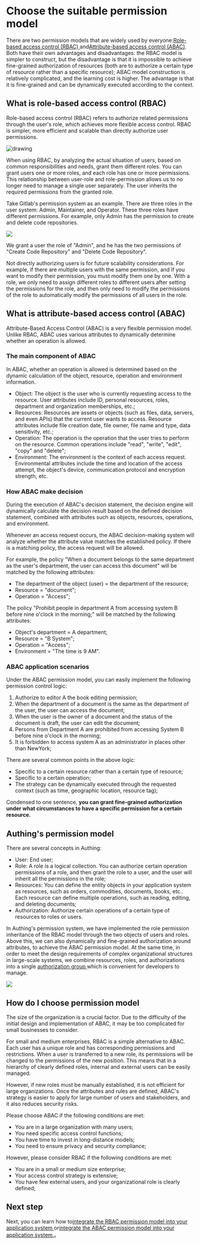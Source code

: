 # Choose the suitable permission model

<LastUpdated/>

There are two permission models that are widely used by everyone:[Role-based access control (RBAC) ](#什么是基于角色的访问控制-rbac)and[Attribute-based access control (ABAC)](#什么是基于属性的访问控制-abac). Both have their own advantages and disadvantages: the RBAC model is simpler to construct, but the disadvantage is that it is impossible to achieve fine-grained authorization of resources (both are to authorize a certain type of resource rather than a specific resource); ABAC model construction is relatively complicated, and the learning cost is higher. The advantage is that it is fine-grained and can be dynamically executed according to the context.

## What is role-based access control (RBAC)

Role-based access control (RBAC) refers to authorize related permissions through the user's role, which achieves more flexible access control. RBAC is simpler, more efficient and scalable than directly authorize user permissions.

<img src="~@imagesZhCn/guides/rbac.png" alt="drawing"/>

When using RBAC, by analyzing the actual situation of users, based on common responsibilities and needs, grant them different roles. You can grant users one or more roles, and each role has one or more permissions. This relationship between user-role and role-permission allows us to no longer need to manage a single user separately. The user inherits the required permissions from the granted role.

Take Gitlab's permission system as an example. There are three roles in the user system: Admin, Maintainer, and Operator. These three roles have different permissions. For example, only Admin has the permission to create and delete code repositories.

![](../basics/authenticate-first-user/images/rbac.png)

We grant a user the role of "Admin", and he has the two permissions of "Create Code Repository" and "Delete Code Repository".

Not directly authorizing users is for future scalability considerations. For example, if there are multiple users with the same permission, and if you want to modify their permission, you must modify them one by one. With a role, we only need to assign different roles to different users after setting the permissions for the role, and then only need to modify the permissions of the role to automatically modify the permissions of all users in the role.

## What is attribute-based access control (ABAC)

Attribute-Based Access Control (ABAC) is a very flexible permission model. Unlike RBAC, ABAC uses various attributes to dynamically determine whether an operation is allowed.

### The main component of ABAC

In ABAC, whether an operation is allowed is determined based on the dynamic calculation of the object, resource, operation and environment information.

- Object: The object is the user who is currently requesting access to the resource. User attributes include ID, personal resources, roles, department and organization memberships, etc.;
- Resources: Resources are assets or objects (such as files, data, servers, and even APIs) that the current user wants to access. Resource attributes include file creation date, file owner, file name and type, data sensitivity, etc.;
- Operation: The operation is the operation that the user tries to perform on the resource. Common operations include "read", "write", "edit", "copy" and "delete";
- Environment: The environment is the context of each access request. Environmental attributes include the time and location of the access attempt, the object's device, communication protocol and encryption strength, etc.

### How ABAC make decision

During the execution of ABAC's decision statement, the decision engine will dynamically calculate the decision result based on the defined decision statement, combined with attributes such as objects, resources, operations, and environment.

Whenever an access request occurs, the ABAC decision-making system will analyze whether the attribute value matches the established policy. If there is a matching policy, the access request will be allowed.

For example, the policy "When a document belongs to the same department as the user's department, the user can access this document" will be matched by the following attributes:

- The department of the object (user) = the department of the resource;
- Resource = "document";
- Operation = "Access";

The policy "Prohibit people in department A from accessing system B before nine o'clock in the morning;" will be matched by the following attributes:

- Object's department = A department;
- Resource = "B System";
- Operation = "Access";
- Environment = "The time is 9 AM".

### ABAC application scenarios

Under the ABAC permission model, you can easily implement the following permission control logic:

1. Authorize to editor A the book editing permission;
2. When the department of a document is the same as the department of the user, the user can access the document;
3. When the user is the owner of a document and the status of the document is draft, the user can edit the document;
4. Persons from Department A are prohibited from accessing System B before nine o'clock in the morning;
5. It is forbidden to access system A as an administrator in places other than NewYork;

There are several common points in the above logic:

- Specific to a certain resource rather than a certain type of resource;
- Specific to a certain operation;
- The strategy can be dynamically executed through the requested context (such as time, geographic location, resource tag);

Condensed to one sentence, **you can grant fine-grained authorization under what circumstances to have a specific permission for a certain resource.**

## Authing's permission model

There are several concepts in Authing:

- User: End user;
- Role: A role is a logical collection. You can authorize certain operation permissions of a role, and then grant the role to a user, and the user will inherit all the permissions in the role;
- Resources: You can define the entity objects in your application system as resources, such as orders, commodities, documents, books, etc.. Each resource can define multiple operations, such as reading, editing, and deleting documents;
- Authorization: Authorize certain operations of a certain type of resources to roles or users.

In Authing's permission system, we have implemented the role permission inheritance of the RBAC model through the two objects of users and roles. Above this, we can also dynamically and fine-grained authorization around attributes, to achieve the ABAC permission model. At the same time, in order to meet the design requirements of complex organizational structures in large-scale systems, we combine resources, roles, and authorizations into a single [authorization group ](./resource-group.md)which is convenient for developers to manage.

![](../basics/authenticate-first-user/images/permission-group.png)

## How do I choose permission model

The size of the organization is a crucial factor. Due to the difficulty of the initial design and implementation of ABAC, it may be too complicated for small businesses to consider.

For small and medium enterprises, RBAC is a simple alternative to ABAC. Each user has a unique role and has corresponding permissions and restrictions. When a user is transferred to a new role, its permissions will be changed to the permissions of the new position. This means that in a hierarchy of clearly defined roles, internal and external users can be easily managed.

However, if new roles must be manually established, it is not efficient for large organizations. Once the attributes and rules are defined, ABAC's strategy is easier to apply for large number of users and stakeholders, and it also reduces security risks.

Please choose ABAC if the following conditions are met:

- You are in a large organization with many users;
- You need specific access control functions;
- You have time to invest in long-distance models;
- You need to ensure privacy and security compliance;

However, please consider RBAC if the following conditions are met:

- You are in a small or medium size enterprise;
- Your access control strategy is extensive;
- You have few external users, and your organizational role is clearly defined;

## Next step

Next, you can learn how to[integrate the RBAC permission model into your application system ](./rbac.md)or[integrate the ABAC permission model into your application system.](./abac.md)。
